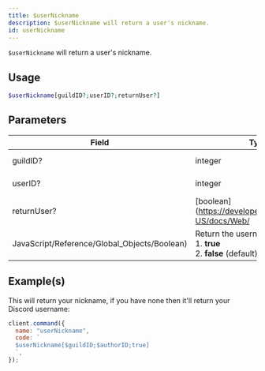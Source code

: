 ```yaml
---
title: $userNickname
description: $userNickname will return a user's nickname.
id: userNickname
---
```


`$userNickname` will return a user's nickname.

## Usage

```php
$userNickname[guildID?;userID?;returnUser?]
```

## Parameters

| Field                                        | Type                                                                 | Description          | Required |
| -------------------------------------------- | -------------------------------------------------------------------- | -------------------- | :------: |
| guildID?                                     | integer                                                              | The ID of the guild. |  false   |
| userID?                                      | integer                                                              | The ID of the user.  |  false   |
| returnUser?                                  | [boolean](https://developer.mozilla.org/en-US/docs/Web/              |
| JavaScript/Reference/Global_Objects/Boolean) | Return the username <br /> 1. **true** <br /> 2. **false** (default) | false                |

## Example(s)

This will return your nickname, if you have none then it'll return your Discord username:

```javascript
client.command({
  name: "userNickname",
  code: `
  $userNickname[$guildID;$authorID;true]
  `,
});
```
